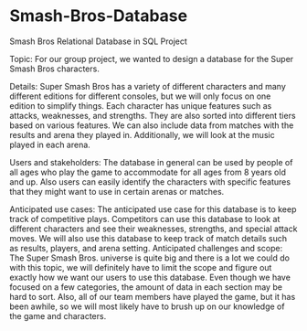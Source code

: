 # Smash-Bros-Database
Smash Bros Relational Database in SQL Project

Topic: For our group project, we wanted to design a database for the Super Smash
Bros characters.

Details: Super Smash Bros has a variety of different characters and many different
editions for different consoles, but we will only focus on one edition to simplify things.
Each character has unique features such as attacks, weaknesses, and strengths. They
are also sorted into different tiers based on various features. We can also include data
from matches with the results and arena they played in. Additionally, we will look at the
music played in each arena.

Users and stakeholders: The database in general can be used by people of all ages
who play the game to accommodate for all ages from 8 years old and up. Also users
can easily identify the characters with specific features that they might want to use in
certain arenas or matches.

Anticipated use cases: The anticipated use case for this database is to keep track of
competitive plays. Competitors can use this database to look at different characters
and see their weaknesses, strengths, and special attack moves. We will also use this
database to keep track of match details such as results, players, and arena setting.
Anticipated challenges and scope: The Super Smash Bros. universe is quite big and
there is a lot we could do with this topic, we will definitely have to limit the scope and
figure out exactly how we want our users to use this database. Even though we have
focused on a few categories, the amount of data in each section may be hard to sort.
Also, all of our team members have played the game, but it has been awhile, so we will
most likely have to brush up on our knowledge of the game and characters.
